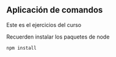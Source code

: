 ## Aplicación de comandos

Este es el ejercicios del curso

Recuerden instalar los paquetes de node

```
npm install
```